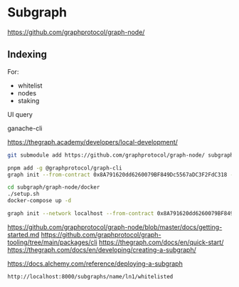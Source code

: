 # Subgraph

https://github.com/graphprotocol/graph-node/

## Indexing

For:

- whitelist
- nodes
- staking

UI query

ganache-cli

https://thegraph.academy/developers/local-development/

```bash
git submodule add https://github.com/graphprotocol/graph-node/ subgraph/graph-node
```

```bash
pnpm add -g @graphprotocol/graph-cli
graph init --from-contract 0x8A791620dd6260079BF849Dc5567aDC3F2FdC318 --network localhost whitelisted
```


```bash
cd subgraph/graph-node/docker
./setup.sh
docker-compose up -d

graph init --network localhost --from-contract 0x8A791620dd6260079BF849Dc5567aDC3F2FdC318
```

https://github.com/graphprotocol/graph-node/blob/master/docs/getting-started.md
https://github.com/graphprotocol/graph-tooling/tree/main/packages/cli
https://thegraph.com/docs/en/quick-start/
https://thegraph.com/docs/en/developing/creating-a-subgraph/

https://docs.alchemy.com/reference/deploying-a-subgraph


```bash
http://localhost:8000/subgraphs/name/ln1/whitelisted
```